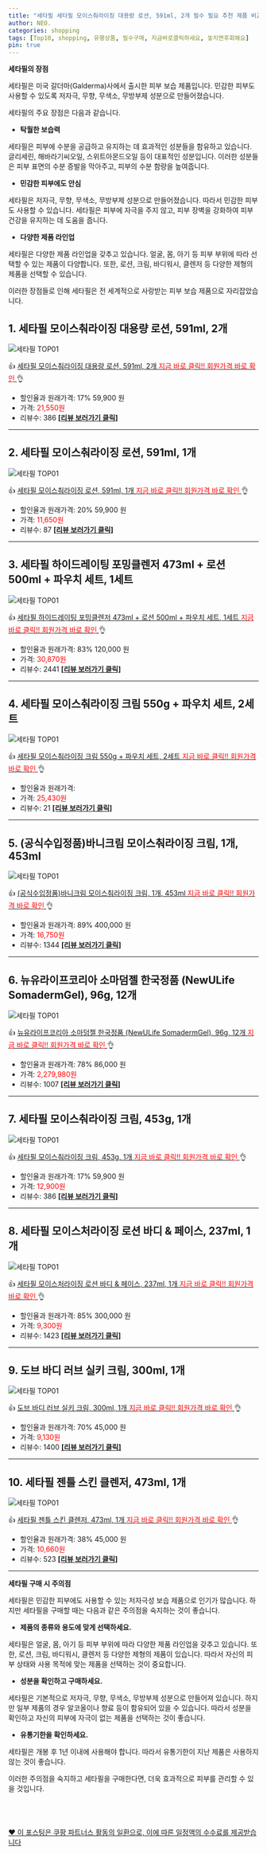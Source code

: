 ```yaml
---
title: "세타필 세타필 모이스춰라이징 대용량 로션, 591ml, 2개 필수 필요 추천 제품 비교 최저 가격 비교 장점 구매 후기 구매평"
author: NEO.
categories: shopping
tags: [Top10, shopping, 유행상품, 필수구매, 지금바로클릭하세요, 놓치면후회해요]
pin: true
---
```

**세타필의 장점**

세타필은 미국 갈더마(Galderma)사에서 출시한 피부 보습 제품입니다. 민감한 피부도 사용할 수 있도록 저자극, 무향, 무색소, 무방부제 성분으로 만들어졌습니다.

세타필의 주요 장점은 다음과 같습니다.

* **탁월한 보습력**

세타필은 피부에 수분을 공급하고 유지하는 데 효과적인 성분들을 함유하고 있습니다. 글리세린, 해바라기씨오일, 스위트아몬드오일 등이 대표적인 성분입니다. 이러한 성분들은 피부 표면의 수분 증발을 막아주고, 피부의 수분 함량을 높여줍니다.

* **민감한 피부에도 안심**

세타필은 저자극, 무향, 무색소, 무방부제 성분으로 만들어졌습니다. 따라서 민감한 피부도 사용할 수 있습니다. 세타필은 피부에 자극을 주지 않고, 피부 장벽을 강화하여 피부 건강을 유지하는 데 도움을 줍니다.

* **다양한 제품 라인업**

세타필은 다양한 제품 라인업을 갖추고 있습니다. 얼굴, 몸, 아기 등 피부 부위에 따라 선택할 수 있는 제품이 다양합니다. 또한, 로션, 크림, 바디워시, 클렌저 등 다양한 제형의 제품을 선택할 수 있습니다.

이러한 장점들로 인해 세타필은 전 세계적으로 사랑받는 피부 보습 제품으로 자리잡았습니다.

   

## 1. 세타필 모이스춰라이징 대용량 로션, 591ml, 2개

![세타필 TOP01](https://thumbnail6.coupangcdn.com/thumbnails/remote/490x490ex/image/retail/images/711593805388429-8681b9cc-5d10-40db-99d4-f490d8eca8b5.jpg)


👍 [세타필 모이스춰라이징 대용량 로션, 591ml, 2개 <font color=red> 지금 바로 클릭!! 회원가격 바로 확인 </font> ](https://link.coupang.com/re/AFFSDP?lptag=AF3617701&subid=GithubCoopas&pageKey=7164345502&traceid=V0-153&itemId=15015111767&vendorItemId=85072877349) 👌 


- 할인율과 원래가격: 17%  59,900   원
- 가격: <span style='color:red'>21,550원</span>
- 리뷰수: 386  [**[리뷰 보러가기 클릭]**](https://link.coupang.com/re/AFFSDP?lptag=AF3617701&subid=GithubCoopas&pageKey=7164345502&traceid=V0-153&itemId=15015111767&vendorItemId=85072877349)

---


   

## 2. 세타필 모이스춰라이징 로션, 591ml, 1개

![세타필 TOP01](https://thumbnail6.coupangcdn.com/thumbnails/remote/490x490ex/image/retail/images/1322644922592436-233ae835-1c61-4ace-bc8d-8950cb6c315f.jpg)


👍 [세타필 모이스춰라이징 로션, 591ml, 1개 <font color=red> 지금 바로 클릭!! 회원가격 바로 확인 </font> ](https://link.coupang.com/re/AFFSDP?lptag=AF3617701&subid=GithubCoopas&pageKey=7164345502&traceid=V0-153&itemId=14999324866&vendorItemId=80519514876) 👌 


- 할인율과 원래가격: 20%  59,900   원
- 가격: <span style='color:red'>11,650원</span>
- 리뷰수: 87  [**[리뷰 보러가기 클릭]**](https://link.coupang.com/re/AFFSDP?lptag=AF3617701&subid=GithubCoopas&pageKey=7164345502&traceid=V0-153&itemId=14999324866&vendorItemId=80519514876)

---


   

## 3. 세타필 하이드레이팅 포밍클렌저 473ml + 로션 500ml + 파우치 세트, 1세트

![세타필 TOP01](https://thumbnail8.coupangcdn.com/thumbnails/remote/490x490ex/image/retail/images/2023/06/02/11/4/d0363ca1-f26c-43ba-b633-f45bca72c88c.png)


👍 [세타필 하이드레이팅 포밍클렌저 473ml + 로션 500ml + 파우치 세트, 1세트 <font color=red> 지금 바로 클릭!! 회원가격 바로 확인 </font> ](https://link.coupang.com/re/AFFSDP?lptag=AF3617701&subid=GithubCoopas&pageKey=7374977458&traceid=V0-153&itemId=19033260128&vendorItemId=86157310244) 👌 


- 할인율과 원래가격: 83%  120,000   원
- 가격: <span style='color:red'>30,870원</span>
- 리뷰수: 2441  [**[리뷰 보러가기 클릭]**](https://link.coupang.com/re/AFFSDP?lptag=AF3617701&subid=GithubCoopas&pageKey=7374977458&traceid=V0-153&itemId=19033260128&vendorItemId=86157310244)

---


   

## 4. 세타필 모이스춰라이징 크림 550g + 파우치 세트, 2세트

![세타필 TOP01](https://thumbnail9.coupangcdn.com/thumbnails/remote/490x490ex/image/retail/images/1669368159445755-990916cd-e63b-4556-b9ad-0c807ea69b5d.jpg)


👍 [세타필 모이스춰라이징 크림 550g + 파우치 세트, 2세트 <font color=red> 지금 바로 클릭!! 회원가격 바로 확인 </font> ](https://link.coupang.com/re/AFFSDP?lptag=AF3617701&subid=GithubCoopas&pageKey=6978436642&traceid=V0-153&itemId=17910181198&vendorItemId=85072868216) 👌 


- 할인율과 원래가격: 
- 가격: <span style='color:red'>25,430원</span>
- 리뷰수: 21  [**[리뷰 보러가기 클릭]**](https://link.coupang.com/re/AFFSDP?lptag=AF3617701&subid=GithubCoopas&pageKey=6978436642&traceid=V0-153&itemId=17910181198&vendorItemId=85072868216)

---


   

## 5. (공식수입정품)바니크림 모이스춰라이징 크림, 1개, 453ml

![세타필 TOP01](https://thumbnail6.coupangcdn.com/thumbnails/remote/490x490ex/image/vendor_inventory/21cb/10f7a007904bf9034fb31b8b2a3cb4d0c67f17a6a09795ed1fb85667b3b4.jpg)


👍 [(공식수입정품)바니크림 모이스춰라이징 크림, 1개, 453ml <font color=red> 지금 바로 클릭!! 회원가격 바로 확인 </font> ](https://link.coupang.com/re/AFFSDP?lptag=AF3617701&subid=GithubCoopas&pageKey=7637427013&traceid=V0-153&itemId=20283763666&vendorItemId=86206254539) 👌 


- 할인율과 원래가격: 89%  400,000   원
- 가격: <span style='color:red'>16,750원</span>
- 리뷰수: 1344  [**[리뷰 보러가기 클릭]**](https://link.coupang.com/re/AFFSDP?lptag=AF3617701&subid=GithubCoopas&pageKey=7637427013&traceid=V0-153&itemId=20283763666&vendorItemId=86206254539)

---


   

## 6. 뉴유라이프코리아 소마덤젤 한국정품 (NewULife SomadermGel), 96g, 12개

![세타필 TOP01](https://thumbnail7.coupangcdn.com/thumbnails/remote/490x490ex/image/vendor_inventory/0988/e548db1334b54824da3949e3f769e160c748cfd1d5185d7976c336e572f8.jpg)


👍 [뉴유라이프코리아 소마덤젤 한국정품 (NewULife SomadermGel), 96g, 12개 <font color=red> 지금 바로 클릭!! 회원가격 바로 확인 </font> ](https://link.coupang.com/re/AFFSDP?lptag=AF3617701&subid=GithubCoopas&pageKey=7447502592&traceid=V0-153&itemId=20763103918&vendorItemId=87833200575) 👌 


- 할인율과 원래가격: 78%  86,000   원
- 가격: <span style='color:red'>2,279,980원</span>
- 리뷰수: 1007  [**[리뷰 보러가기 클릭]**](https://link.coupang.com/re/AFFSDP?lptag=AF3617701&subid=GithubCoopas&pageKey=7447502592&traceid=V0-153&itemId=20763103918&vendorItemId=87833200575)

---


   

## 7. 세타필 모이스춰라이징 크림, 453g, 1개

![세타필 TOP01](https://thumbnail8.coupangcdn.com/thumbnails/remote/490x490ex/image/retail/images/2025188293739390-1dcaf0b8-8664-4441-864d-71610312a388.jpg)


👍 [세타필 모이스춰라이징 크림, 453g, 1개 <font color=red> 지금 바로 클릭!! 회원가격 바로 확인 </font> ](https://link.coupang.com/re/AFFSDP?lptag=AF3617701&subid=GithubCoopas&pageKey=6453223223&traceid=V0-153&itemId=13261817474&vendorItemId=80519500808) 👌 


- 할인율과 원래가격: 17%  59,900   원
- 가격: <span style='color:red'>12,900원</span>
- 리뷰수: 386  [**[리뷰 보러가기 클릭]**](https://link.coupang.com/re/AFFSDP?lptag=AF3617701&subid=GithubCoopas&pageKey=6453223223&traceid=V0-153&itemId=13261817474&vendorItemId=80519500808)

---


   

## 8. 세타필 모이스처라이징 로션 바디 & 페이스, 237ml, 1개

![세타필 TOP01](https://thumbnail8.coupangcdn.com/thumbnails/remote/490x490ex/image/retail/images/8832573162502187-3b2e21ca-4d50-48a8-8fe5-d4bc3f764362.jpg)


👍 [세타필 모이스처라이징 로션 바디 & 페이스, 237ml, 1개 <font color=red> 지금 바로 클릭!! 회원가격 바로 확인 </font> ](https://link.coupang.com/re/AFFSDP?lptag=AF3617701&subid=GithubCoopas&pageKey=7164345502&traceid=V0-153&itemId=5186421475&vendorItemId=80522061880) 👌 


- 할인율과 원래가격: 85%  300,000   원
- 가격: <span style='color:red'>9,300원</span>
- 리뷰수: 1423  [**[리뷰 보러가기 클릭]**](https://link.coupang.com/re/AFFSDP?lptag=AF3617701&subid=GithubCoopas&pageKey=7164345502&traceid=V0-153&itemId=5186421475&vendorItemId=80522061880)

---


   

## 9. 도브 바디 러브 실키 크림, 300ml, 1개

![세타필 TOP01](https://thumbnail7.coupangcdn.com/thumbnails/remote/490x490ex/image/retail/images/2023/10/04/18/9/ea583d0e-ae09-4ef9-8f7c-19c01365ec6d.jpg)


👍 [도브 바디 러브 실키 크림, 300ml, 1개 <font color=red> 지금 바로 클릭!! 회원가격 바로 확인 </font> ](https://link.coupang.com/re/AFFSDP?lptag=AF3617701&subid=GithubCoopas&pageKey=6973878034&traceid=V0-153&itemId=19350939950&vendorItemId=87351068732) 👌 


- 할인율과 원래가격: 70%  45,000   원
- 가격: <span style='color:red'>9,130원</span>
- 리뷰수: 1400  [**[리뷰 보러가기 클릭]**](https://link.coupang.com/re/AFFSDP?lptag=AF3617701&subid=GithubCoopas&pageKey=6973878034&traceid=V0-153&itemId=19350939950&vendorItemId=87351068732)

---


   

## 10. 세타필 젠틀 스킨 클렌저, 473ml, 1개

![세타필 TOP01](https://thumbnail7.coupangcdn.com/thumbnails/remote/490x490ex/image/rs_quotation_api/2nnooiny/5c554fb6456b4b1bb4a8007366d52a19.jpg)


👍 [세타필 젠틀 스킨 클렌저, 473ml, 1개 <font color=red> 지금 바로 클릭!! 회원가격 바로 확인 </font> ](https://link.coupang.com/re/AFFSDP?lptag=AF3617701&subid=GithubCoopas&pageKey=7536899089&traceid=V0-153&itemId=13261824081&vendorItemId=80519507502) 👌 


- 할인율과 원래가격: 38%  45,000   원
- 가격: <span style='color:red'>10,660원</span>
- 리뷰수: 523  [**[리뷰 보러가기 클릭]**](https://link.coupang.com/re/AFFSDP?lptag=AF3617701&subid=GithubCoopas&pageKey=7536899089&traceid=V0-153&itemId=13261824081&vendorItemId=80519507502)

---
**세타필 구매 시 주의점**

세타필은 민감한 피부에도 사용할 수 있는 저자극성 보습 제품으로 인기가 많습니다. 하지만 세타필을 구매할 때는 다음과 같은 주의점을 숙지하는 것이 좋습니다.

* **제품의 종류와 용도에 맞게 선택하세요.**

세타필은 얼굴, 몸, 아기 등 피부 부위에 따라 다양한 제품 라인업을 갖추고 있습니다. 또한, 로션, 크림, 바디워시, 클렌저 등 다양한 제형의 제품이 있습니다. 따라서 자신의 피부 상태와 사용 목적에 맞는 제품을 선택하는 것이 중요합니다.

* **성분을 확인하고 구매하세요.**

세타필은 기본적으로 저자극, 무향, 무색소, 무방부제 성분으로 만들어져 있습니다. 하지만 일부 제품의 경우 알코올이나 향료 등이 함유되어 있을 수 있습니다. 따라서 성분을 확인하고 자신의 피부에 자극이 없는 제품을 선택하는 것이 좋습니다.

* **유통기한을 확인하세요.**

세타필은 개봉 후 1년 이내에 사용해야 합니다. 따라서 유통기한이 지난 제품은 사용하지 않는 것이 좋습니다.

이러한 주의점을 숙지하고 세타필을 구매한다면, 더욱 효과적으로 피부를 관리할 수 있을 것입니다.<br><br><br><br><br> [ ❤  이 포스팅은 쿠팡 파트너스 활동의 일환으로, 이에 따른 일정액의 수수료를 제공받습니다](https://link.coupang.com/a/bcEFyh)
